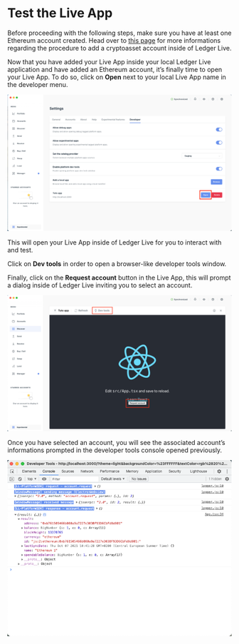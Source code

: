 # Test the Live App

Before proceeding with the following steps, make sure you have at least one Ethereum account created. Head over to [this page](https://support.ledger.com/hc/en-us/articles/4404389482641-Add-your-accounts?docs=true) for more informations regarding the procedure to add a cryptoasset account inside of Ledger Live.

Now that you have added your Live App inside your local Ledger Live application and have added an Ethereum account, it’s finally time to open your Live App. To do so, click on **Open** next to your local Live App name in the developer menu.

![open-local-app](./assets/4-1-open-local-app.png)

This will open your Live App inside of Ledger Live for you to interact with and test.

Click on **Dev tools** in order to open a browser-like developer tools window.

Finally, click on the **Request account** button in the Live App, this will prompt a dialog inside of Ledger Live inviting you to select an account.

![test-local-app](./assets/4-2-test-local-app.png)

Once you have selected an account, you will see the associated account’s informations prompted in the developer tools console opened previously.

![test-local-app](./assets/4-3-result-console.png)
